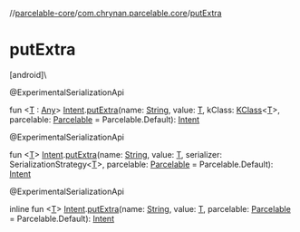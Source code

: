 //[parcelable-core](../../index.md)/[com.chrynan.parcelable.core](index.md)/[putExtra](put-extra.md)

# putExtra

[android]\

@ExperimentalSerializationApi

fun &lt;[T](put-extra.md) : [Any](https://kotlinlang.org/api/latest/jvm/stdlib/kotlin/-any/index.html)&gt; [Intent](https://developer.android.com/reference/kotlin/android/content/Intent.html).[putExtra](put-extra.md)(name: [String](https://kotlinlang.org/api/latest/jvm/stdlib/kotlin/-string/index.html), value: [T](put-extra.md), kClass: [KClass](https://kotlinlang.org/api/latest/jvm/stdlib/kotlin.reflect/-k-class/index.html)&lt;[T](put-extra.md)&gt;, parcelable: [Parcelable](-parcelable/index.md#1131268509%2FMain%2F-1462739831) = Parcelable.Default): [Intent](https://developer.android.com/reference/kotlin/android/content/Intent.html)

@ExperimentalSerializationApi

fun &lt;[T](put-extra.md)&gt; [Intent](https://developer.android.com/reference/kotlin/android/content/Intent.html).[putExtra](put-extra.md)(name: [String](https://kotlinlang.org/api/latest/jvm/stdlib/kotlin/-string/index.html), value: [T](put-extra.md), serializer: SerializationStrategy&lt;[T](put-extra.md)&gt;, parcelable: [Parcelable](-parcelable/index.md#1131268509%2FMain%2F-1462739831) = Parcelable.Default): [Intent](https://developer.android.com/reference/kotlin/android/content/Intent.html)

@ExperimentalSerializationApi

inline fun &lt;[T](put-extra.md)&gt; [Intent](https://developer.android.com/reference/kotlin/android/content/Intent.html).[putExtra](put-extra.md)(name: [String](https://kotlinlang.org/api/latest/jvm/stdlib/kotlin/-string/index.html), value: [T](put-extra.md), parcelable: [Parcelable](-parcelable/index.md#1131268509%2FMain%2F-1462739831) = Parcelable.Default): [Intent](https://developer.android.com/reference/kotlin/android/content/Intent.html)
